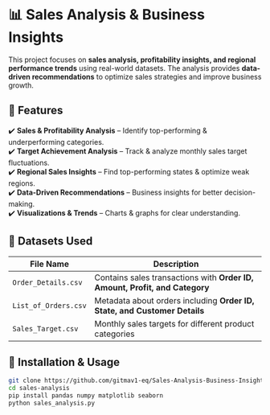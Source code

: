 # 📊 Sales Analysis & Business Insights

This project focuses on **sales analysis, profitability insights, and regional performance trends** using real-world datasets. The analysis provides **data-driven recommendations** to optimize sales strategies and improve business growth.

## 📌 Features
✔️ **Sales & Profitability Analysis** – Identify top-performing & underperforming categories.  
✔️ **Target Achievement Analysis** – Track & analyze monthly sales target fluctuations.  
✔️ **Regional Sales Insights** – Find top-performing states & optimize weak regions.  
✔️ **Data-Driven Recommendations** – Business insights for better decision-making.  
✔️ **Visualizations & Trends** – Charts & graphs for clear understanding.  

## 📂 Datasets Used
| File Name               | Description |
|-------------------------|-------------|
| `Order_Details.csv`     | Contains sales transactions with **Order ID, Amount, Profit, and Category** |
| `List_of_Orders.csv`    | Metadata about orders including **Order ID, State, and Customer Details** |
| `Sales_Target.csv`      | Monthly sales targets for different product categories |

## 🚀 Installation & Usage
```bash
git clone https://github.com/gitmav1-eq/Sales-Analysis-Business-Insights.git
cd sales-analysis
pip install pandas numpy matplotlib seaborn
python sales_analysis.py
